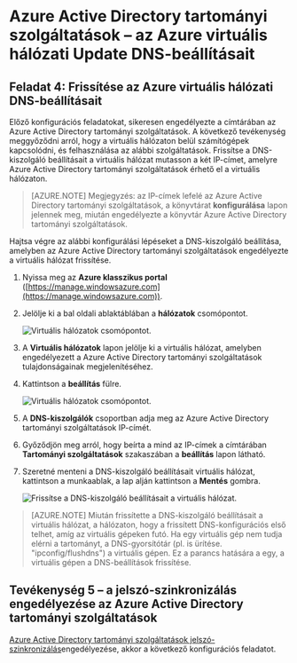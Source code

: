 <properties
    pageTitle="Azure Active Directory tartományi szolgáltatások: Update DNS-beállításait az Azure virtuális hálózati |} Microsoft Azure"
    description="Azure Active Directory tartományi szolgáltatások – első lépések"
    services="active-directory-ds"
    documentationCenter=""
    authors="mahesh-unnikrishnan"
    manager="stevenpo"
    editor="curtand"/>

<tags
    ms.service="active-directory-ds"
    ms.workload="identity"
    ms.tgt_pltfrm="na"
    ms.devlang="na"
    ms.topic="get-started-article"
    ms.date="09/21/2016"
    ms.author="maheshu"/>

# <a name="azure-ad-domain-services---update-dns-settings-for-the-azure-virtual-network"></a>Azure Active Directory tartományi szolgáltatások – az Azure virtuális hálózati Update DNS-beállításait

## <a name="task-4-update-dns-settings-for-the-azure-virtual-network"></a>Feladat 4: Frissítése az Azure virtuális hálózati DNS-beállításait
Előző konfigurációs feladatokat, sikeresen engedélyezte a címtárában az Azure Active Directory tartományi szolgáltatások. A következő tevékenység meggyőződni arról, hogy a virtuális hálózaton belül számítógépek kapcsolódni, és felhasználása az alábbi szolgáltatások. Frissítse a DNS-kiszolgáló beállításait a virtuális hálózat mutasson a két IP-címet, amelyre Azure Active Directory tartományi szolgáltatások érhető el a virtuális hálózaton.

> [AZURE.NOTE] Megjegyzés: az IP-címek lefelé az Azure Active Directory tartományi szolgáltatások, a könyvtárat **konfigurálása** lapon jelennek meg, miután engedélyezte a könyvtár Azure Active Directory tartományi szolgáltatások.

Hajtsa végre az alábbi konfigurálási lépéseket a DNS-kiszolgáló beállítása, amelyben az Azure Active Directory tartományi szolgáltatások engedélyezte a virtuális hálózat frissítése.

1. Nyissa meg az **Azure klasszikus portal** ([https://manage.windowsazure.com](https://manage.windowsazure.com)).

2. Jelölje ki a bal oldali ablaktáblában a **hálózatok** csomópontot.

    ![Virtuális hálózatok csomópontot.](./media/active-directory-domain-services-getting-started/virtual-network-select.png)

3. A **Virtuális hálózatok** lapon jelölje ki a virtuális hálózat, amelyben engedélyezett a Azure Active Directory tartományi szolgáltatások tulajdonságainak megjelenítéséhez.

4. Kattintson a **beállítás** fülre.

    ![Virtuális hálózatok csomópontot.](./media/active-directory-domain-services-getting-started/virtual-network-configure-tab.png)

5. A **DNS-kiszolgálók** csoportban adja meg az Azure Active Directory tartományi szolgáltatások IP-címét.

6. Győződjön meg arról, hogy beírta a mind az IP-címek a címtárában **Tartományi szolgáltatások** szakaszában a **beállítás** lapon látható.

7. Szeretné menteni a DNS-kiszolgáló beállításait virtuális hálózat, kattintson a munkaablak, a lap alján kattintson a **Mentés** gombra.

   ![Frissítse a DNS-kiszolgáló beállításait a virtuális hálózat.](./media/active-directory-domain-services-getting-started/update-dns.png)

> [AZURE.NOTE] Miután frissítette a DNS-kiszolgáló beállításait a virtuális hálózat, a hálózaton, hogy a frissített DNS-konfigurációs első telhet, amíg az virtuális gépeken futó. Ha egy virtuális gép nem tudja elérni a tartományt, a DNS-gyorsítótár (pl. is ürítése. "ipconfig/flushdns") a virtuális gépen. Ez a parancs hatására a egy, a virtuális gépen a DNS-beállítások frissítése.


## <a name="task-5---enable-password-synchronization-to-azure-ad-domain-services"></a>Tevékenység 5 – a jelszó-szinkronizálás engedélyezése az Azure Active Directory tartományi szolgáltatások
[Azure Active Directory tartományi szolgáltatások jelszó-szinkronizálás](active-directory-ds-getting-started-password-sync.md)engedélyezése, akkor a következő konfigurációs feladatot.
